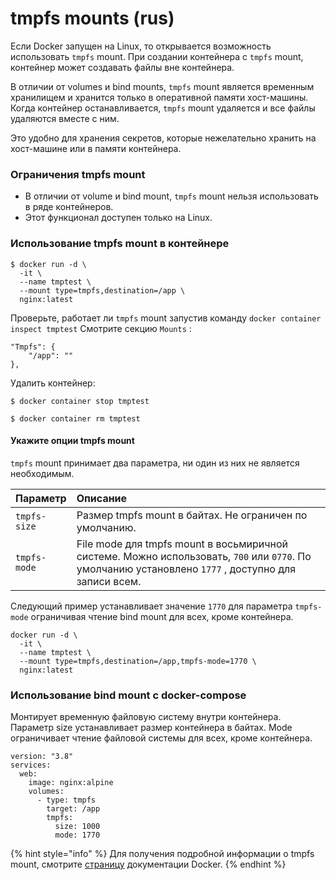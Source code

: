# tmpfs mounts \(rus\)

Если Docker запущен на Linux, то открывается возможность использовать  `tmpfs` mount. При создании контейнера с  `tmpfs` mount, контейнер может создавать файлы вне контейнера.

В отличии от  volumes и bind mounts,  `tmpfs` mount является временным хранилищем и хранится только в оперативной памяти хост-машины. Когда контейнер останавливается, `tmpfs` mount удаляется и все файлы удаляются вместе с ним. 

Это удобно для хранения секретов, которые нежелательно хранить на хост-машине или в памяти контейнера. 

### Ограничения tmpfs mount <a id="limitations-of-tmpfs-mounts"></a>

* В отличии от volume и bind mount, `tmpfs` mount нельзя использовать в ряде контейнеров.
* Этот функционал доступен только на Linux.

### Использование tmpfs mount в контейнере <a id="use-a-tmpfs-mount-in-a-container"></a>

```text
$ docker run -d \
  -it \
  --name tmptest \
  --mount type=tmpfs,destination=/app \
  nginx:latest
```

Проверьте, работает ли  `tmpfs` mount запустив команду `docker container inspect tmptest` Смотрите секцию `Mounts` :

```text
"Tmpfs": {
    "/app": ""
},
```

Удалить контейнер:

```text
$ docker container stop tmptest

$ docker container rm tmptest
```

#### Укажите опции tmpfs mount <a id="specify-tmpfs-options"></a>

`tmpfs` mount принимает два параметра, ни один из них не является необходимым.

| Параметр   | Описание |
| :--- | :--- |
| `tmpfs-size` | Размер tmpfs mount в байтах. Не ограничен по умолчанию. |
| `tmpfs-mode` | File mode для tmpfs mount в восьмиричной системе. Можно использовать, `700` или `0770`. По умолчанию установлено `1777` , доступно для записи всем. |

Следующий пример устанавливает значение `1770` для параметра `tmpfs-mode` ограничивая чтение bind mount для всех, кроме контейнера. 

```text
docker run -d \
  -it \
  --name tmptest \
  --mount type=tmpfs,destination=/app,tmpfs-mode=1770 \
  nginx:latest
```

### Использование bind mount с docker-compose

Монтирует временную файловую систему внутри контейнера. Параметр size устанавливает размер контейнера в байтах. Mode ограничивает чтение файловой системы для всех, кроме контейнера.

```text
version: "3.8"
services:
  web:
    image: nginx:alpine
    volumes:
      - type: tmpfs
        target: /app
        tmpfs:
          size: 1000
          mode: 1770
```

{% hint style="info" %}
Для получения подробной информации о  tmpfs mount, смотрите [страницу](https://docs.docker.com/storage/tmpfs/) документации Docker.
{% endhint %}

